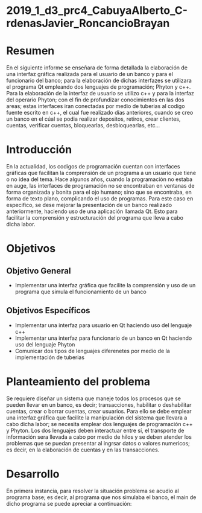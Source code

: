 # 2019_1_d3_prc4_CabuyaAlberto_C-rdenasJavier_RoncancioBrayan
# Resumen
En el siguiente informe se enseñara de forma detallada la elaboración de una interfaz gráfica realizada para el usuario de un banco y para el funcionario del banco; para la elaboración de dichas interfazes se utilizara el programa Qt empleando dos lenguajes de programación; Phyton y c++. Para la elaboración de la interfaz de usuario se utilizo c++ y para la interfaz del operario Phyton; con el fin de profundizar conocimientos en las dos areas; estas interfaces iran conectadas por medio de tuberias al codigo fuente escrito en c++, el cual fue realizado días anteriores, cuando se creo un banco en el cúal se podia realizar depositos, retiros, crear clientes, cuentas, verificar cuentas, bloquearlas, desbloquearlas, etc...
# Introducción
En la actualidad, los codigos de programación cuentan con interfaces gráficas que facilitan la comprensión de un programa a un usuario que tiene o no idea del tema. Hace algunos años, cuando la programación no estaba en auge, las interfaces de programación no se encontraban en ventanas de forma organizada y bonita para el ojo humano; sino que se encontraba, en forma de texto plano, complicando el uso de programas. Para este caso en especifico, se dese mejorar la presentación de un banco realizado anteriormente, haciendo uso de una aplicación llamada Qt. Esto para facilitar la comprensión y estructuración del programa que lleva a cabo dicha labor. 
# Objetivos
## Objetivo General
* Implementar una interfaz gráfica que facilite la comprensión y uso de un programa que simula el funcionamiento de un banco
## Objetivos Específicos
* Implementar una interfaz para usuario en Qt haciendo uso del lenguaje c++ 
* Implementar una interfaz para funcionario de un banco en Qt haciendo uso del lenguaje Phyton
* Comunicar dos tipos de lenguajes diferenetes por medio de la implementación de tuberias
# Planteamiento del problema
Se requiere diseñar un sistema que maneje todos los procesos que se pueden llevar en un banco, es decir; transacciones, habilitar o deshabilitar cuentas, crear o borrar cuentas, crear usuarios. Para ello se debe emplear una interfaz gráfica que facilite la manipulación del sistema que llevara a cabo dicha labor; se necesita emplear dos lenguajes de programación c++ y Phyton. Los dos lenguajes deben interactuar entre sí, el transporte de información sera llevada a cabo por medio de hilos y se deben atender los problemas que se puedan presentar al ingrsar datos o valores numericos; es decir, en la elaboración de cuentas y en las transacciones.
# Desarrollo
En primera instancia, para resolver la situación problema se acudio al programa base; es decir, al programa que nos simulaba el banco, el main de dicho programa se puede apreciar a continuación:

